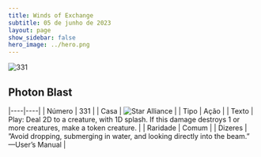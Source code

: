 ```yaml
---
title: Winds of Exchange
subtitle: 05 de junho de 2023
layout: page
show_sidebar: false
hero_image: ../hero.png
---
```


![331](https://mastervault-storage-prod.s3.amazonaws.com/media/card_front/en/600_331_4ad1ad6ec6aa_en.png)


## Photon Blast

|----|----|
| Número | 331 |
| Casa | ![Star Alliance](https://archonarcana.com/images/thumb/7/7d/Star_Alliance.png/22px-Star_Alliance.png "Aliança Estelar") |
| Tipo | Ação |
| Texto | Play: Deal 2D to a creature, with 1D splash. If this damage destroys 1 or more creatures, make a token creature.  |
| Raridade | Comum |
| Dizeres | ”Avoid dropping, submerging in water, and looking directly into the beam.” —User’s Manual |
